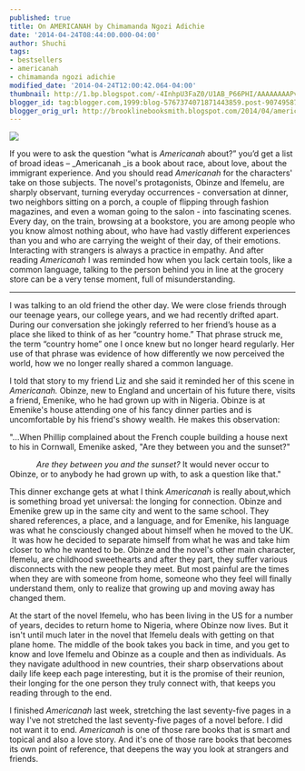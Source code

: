 ```yaml
---
published: true
title: On AMERICANAH by Chimamanda Ngozi Adichie
date: '2014-04-24T08:44:00.000-04:00'
author: Shuchi
tags:
- bestsellers
- americanah
- chimamanda ngozi adichie
modified_date: '2014-04-24T12:00:42.064-04:00'
thumbnail: http://1.bp.blogspot.com/-4InhpU3FaZ0/U1AB_P66PHI/AAAAAAAAPvc/kGHI5H-4EI0/s72-c/americanah.png
blogger_id: tag:blogger.com,1999:blog-5767374071871443859.post-9074958763352868200
blogger_orig_url: http://brooklinebooksmith.blogspot.com/2014/04/americanah-by-chimamanda-ngozi-adichie.html
---
```

[![](http://1.bp.blogspot.com/-4InhpU3FaZ0/U1AB_P66PHI/AAAAAAAAPvc/kGHI5H-4EI0/s1600/americanah.png)](http://1.bp.blogspot.com/-4InhpU3FaZ0/U1AB_P66PHI/AAAAAAAAPvc/kGHI5H-4EI0/s1600/americanah.png)

If you were to ask the question “what is _Americanah_ about?” you’d get a list of broad ideas – _Americanah _is a book about race, about love, about the immigrant experience. And you should read _Americanah_ for the characters' take on those subjects. The novel's protagonists, Obinze and Ifemelu, are sharply observant, turning everyday occurrences - conversation at dinner, two neighbors sitting on a porch, a couple of flipping through fashion magazines, and even a woman going to the salon - into fascinating scenes. Every day, on the train, browsing at a bookstore, you are among people who you know almost nothing about, who have had vastly different experiences than you and who are carrying the weight of their day, of their emotions. Interacting with strangers is always a practice in empathy. And after reading _Americanah_ I was reminded how when you lack certain tools, like a common language, talking to the person behind you in line at the grocery store can be a very tense moment, full of misunderstanding.

***

I was talking to an old friend the other day. We were close friends through our teenage years, our college years, and we had recently drifted apart. During our conversation she jokingly referred to her friend’s house as a place she liked to think of as her “country home.” That phrase struck me, the term “country home” one I once knew but no longer heard regularly. Her use of that phrase was evidence of how differently we now perceived the world, how we no longer really shared a common language.

I told that story to my friend Liz and she said it reminded her of this scene in _Americanah._ Obinze, new to England and uncertain of his future there, visits a friend, Emenike, who he had grown up with in Nigeria. Obinze is at Emenike's house attending one of his fancy dinner parties and is uncomfortable by his friend's showy wealth. He makes this observation:

"...When Phillip complained about the French couple building a house next to his in Cornwall, Emenike asked, "Are they between you and the sunset?"

            _Are they between you and the sunset?_ It would never occur to Obinze, or to anybody he had grown up with, to ask a question like that."

This dinner exchange gets at what I think _Americanah_ is really about,which is something broad yet universal: the longing for connection. Obinze and Emenike grew up in the same city and went to the same school. They shared references, a place, and a language, and for Emenike, his language was what he consciously changed about himself when he moved to the UK.  It was how he decided to separate himself from what he was and take him closer to who he wanted to be. Obinze and the novel's other main character, Ifemelu, are childhood sweethearts and after they part, they suffer various disconnects with the new people they meet. But most painful are the times when they are with someone from home, someone who they feel will finally understand them, only to realize that growing up and moving away has changed them.

At the start of the novel Ifemelu, who has been living in the US for a number of years, decides to return home to Nigeria, where Obinze now lives. But it isn't until much later in the novel that Ifemelu deals with getting on that plane home. The middle of the book takes you back in time, and you get to know and love Ifemelu and Obinze as a couple and then as individuals. As they navigate adulthood in new countries, their sharp observations about daily life keep each page interesting, but it is the promise of their reunion, their longing for the one person they truly connect with, that keeps you reading through to the end.

I finished _Americanah_ last week, stretching the last seventy-five pages in a way I've not stretched the last seventy-five pages of a novel before. I did not want it to end. _Americanah_ is one of those rare books that is smart and topical and also a love story. And it's one of those rare books that becomes its own point of reference, that deepens the way you look at strangers and friends.
